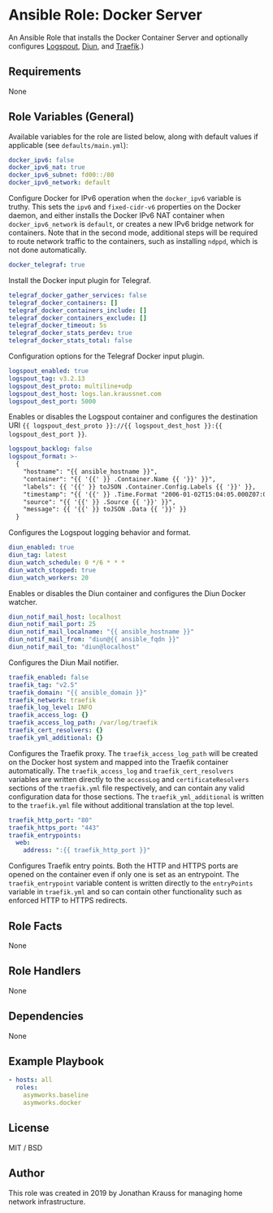 # Ansible Role: Docker Server

An Ansible Role that installs the Docker Container Server and optionally configures [Logspout](https://github.com/gliderlabs/logspout), [Diun](https://crazymax.dev/diun/), and [Traefik](https://traefik.io/traefik/).)

## Requirements

None

## Role Variables (General)

Available variables for the role are listed below, along with default values if applicable (see `defaults/main.yml`):

```yaml
docker_ipv6: false
docker_ipv6_nat: true
docker_ipv6_subnet: fd00::/80
docker_ipv6_network: default
```

Configure Docker for IPv6 operation when the `docker_ipv6` variable is truthy. This sets the `ipv6` and `fixed-cidr-v6` properties on the Docker daemon, and either installs the Docker IPv6 NAT container when `docker_ipv6_network` is `default`, or creates a new IPv6 bridge network for containers. Note that in the second mode, additional steps will be required to route network traffic to the containers, such as installing `ndppd`, which is not done automatically.

```yaml
docker_telegraf: true
```

Install the Docker input plugin for Telegraf.

```yaml
telegraf_docker_gather_services: false
telegraf_docker_containers: []
telegraf_docker_containers_include: []
telegraf_docker_containers_exclude: []
telegraf_docker_timeout: 5s
telegraf_docker_stats_perdev: true
telegraf_docker_stats_total: false
```

Configuration options for the Telegraf Docker input plugin.

```yaml
logspout_enabled: true
logspout_tag: v3.2.13
logspout_dest_proto: multiline+udp
logspout_dest_host: logs.lan.kraussnet.com
logspout_dest_port: 5000
```

Enables or disables the Logspout container and configures the destination URI `{{ logspout_dest_proto }}://{{ logspout_dest_host }}:{{ logspout_dest_port }}`.

```yaml
logspout_backlog: false
logspout_format: >-
  {
    "hostname": "{{ ansible_hostname }}",
    "container": "{{ '{{' }} .Container.Name {{ '}}' }}",
    "labels": {{ '{{' }} toJSON .Container.Config.Labels {{ '}}' }},
    "timestamp": "{{ '{{' }} .Time.Format "2006-01-02T15:04:05.000Z07:00" {{ '}}' }}",
    "source": "{{ '{{' }} .Source {{ '}}' }}",
    "message": {{ '{{' }} toJSON .Data {{ '}}' }}
  }
```

Configures the Logspout logging behavior and format.

```yaml
diun_enabled: true
diun_tag: latest
diun_watch_schedule: 0 */6 * * *
diun_watch_stopped: true
diun_watch_workers: 20
```

Enables or disables the Diun container and configures the Diun Docker watcher.

```yaml
diun_notif_mail_host: localhost
diun_notif_mail_port: 25
diun_notif_mail_localname: "{{ ansible_hostname }}"
diun_notif_mail_from: "diun@{{ ansible_fqdn }}"
diun_notif_mail_to: "diun@localhost"
```

Configures the Diun Mail notifier.

```yaml
traefik_enabled: false
traefik_tag: "v2.5"
traefik_domain: "{{ ansible_domain }}"
traefik_network: traefik
traefik_log_level: INFO
traefik_access_log: {}
traefik_access_log_path: /var/log/traefik
traefik_cert_resolvers: {}
traefik_yml_additional: {}
```

Configures the Traefik proxy.  The `traefik_access_log_path` will be created on the Docker host system and mapped into the Traefik container automatically.  The `traefik_access_log` and `traefik_cert_resolvers` variables are written directly to the `accessLog` and `certificateResolvers` sections of the `traefik.yml` file respectively, and can contain any valid configuration data for those sections.  The `traefik_yml_additional` is written to the `traefik.yml` file without additional translation at the top level.

```yaml
traefik_http_port: "80"
traefik_https_port: "443"
traefik_entrypoints:
  web:
    address: ":{{ traefik_http_port }}"
```

Configures Traefik entry points.  Both the HTTP and HTTPS ports are opened on the container even if only one is set as an entrypoint. The `traefik_entrypoint` variable content is written directly to the `entryPoints` variable in `traefik.yml` and so can contain other functionality such as enforced HTTP to HTTPS redirects.

## Role Facts

None

## Role Handlers

None

## Dependencies

None

## Example Playbook

```yaml
- hosts: all
  roles:
    asymworks.baseline
    asymworks.docker
```

## License

MIT / BSD

## Author

This role was created in 2019 by Jonathan Krauss for managing home network infrastructure.

